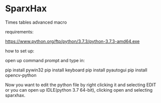 # SparxHax
Times tables advanced macro

requirements:

https://www.python.org/ftp/python/3.7.3/python-3.7.3-amd64.exe

how to set up:

open up command prompt and type in: 

pip install pywin32
pip install keyboard
pip install pyautogui
pip install opencv-python

Now you want to edit the python file by right clicking it and selecting EDIT or you can open up IDLE(python 3.7 64-bit), clicking open and selecting sparxhax.
